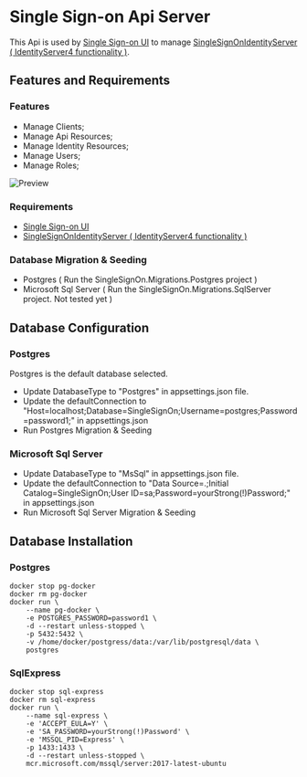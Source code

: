 # Single Sign-on Api Server

This Api is used by [Single Sign-on UI](https://github.com/laredoza/SingleSignOnUI) to manage [SingleSignOnIdentityServer ( IdentityServer4 functionality )](https://github.com/laredoza/SingleSignOnIdentityServer).

## Features and Requirements

### Features

- Manage Clients;
- Manage Api Resources;
- Manage Identity Resources;
- Manage Users;
- Manage Roles;


![Preview](https://raw.githubusercontent.com/laredoza/SingleSignOnUI/master/SingleSignOn.gif)

### Requirements
- [Single Sign-on UI](https://github.com/laredoza/SingleSignOnUI)
- [SingleSignOnIdentityServer ( IdentityServer4 functionality )](https://github.com/laredoza/SingleSignOnIdentityServer)

### Database Migration & Seeding
- Postgres ( Run the SingleSignOn.Migrations.Postgres project )
- Microsoft Sql Server ( Run the SingleSignOn.Migrations.SqlServer project. Not tested yet )

## Database Configuration

### Postgres

Postgres is the default database selected.

- Update DatabaseType to "Postgres" in appsettings.json file.
- Update the defaultConnection to "Host=localhost;Database=SingleSignOn;Username=postgres;Password=password1;" in  appsettings.json
- Run Postgres Migration & Seeding 

### Microsoft Sql Server

- Update DatabaseType to "MsSql" in appsettings.json file.
- Update the defaultConnection to "Data Source=.;Initial Catalog=SingleSignOn;User ID=sa;Password=yourStrong(!)Password;" in appsettings.json
- Run Microsoft Sql Server Migration & Seeding 

## Database Installation

### Postgres

```
docker stop pg-docker 
docker rm pg-docker 
docker run \
	--name pg-docker \
	-e POSTGRES_PASSWORD=password1 \
	-d --restart unless-stopped \
	-p 5432:5432 \
	-v /home/docker/postgress/data:/var/lib/postgresql/data \
	postgres
```

### SqlExpress
```
docker stop sql-express 
docker rm sql-express 
docker run \
	--name sql-express \
	-e 'ACCEPT_EULA=Y' \
	-e 'SA_PASSWORD=yourStrong(!)Password' \
	-e 'MSSQL_PID=Express' \
	-p 1433:1433 \
	-d --restart unless-stopped \
	mcr.microsoft.com/mssql/server:2017-latest-ubuntu
```